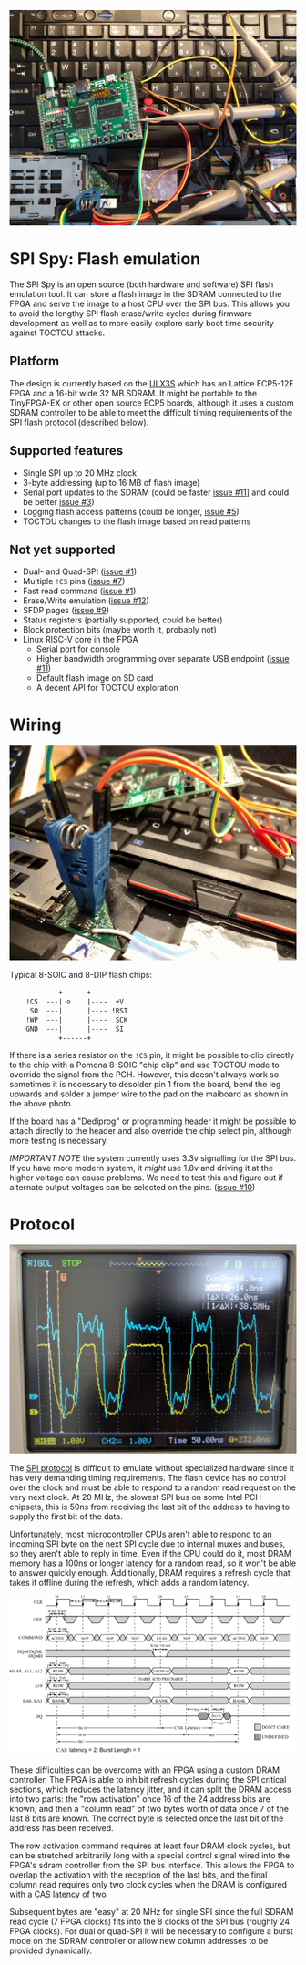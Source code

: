 ![ULX3S connected to SPI flash with a 8-SOIC clip and debugged with oscilloscope probes](images/header.jpg)

# SPI Spy: Flash emulation

The SPI Spy is an open source (both hardware and software)
SPI flash emulation tool.  It can store a flash image in the SDRAM
connected to the FPGA and serve the image to a host CPU over the
SPI bus.  This allows you to avoid the lengthy SPI flash erase/write
cycles during firmware development as well as to more easily explore
early boot time security against TOCTOU attacks.

## Platform
The design is currently based on the [ULX3S](https://radiona.org/ulx3s/)
which has an Lattice ECP5-12F FPGA and a 16-bit wide 32 MB SDRAM. It
might be portable to the TinyFPGA-EX or other open source ECP5 boards,
although it uses a custom SDRAM controller to be able to meet the
difficult timing requirements of the SPI flash protocol (described below).

## Supported features
* Single SPI up to 20 MHz clock
* 3-byte addressing (up to 16 MB of flash image)
* Serial port updates to the SDRAM (could be faster [issue #11](https://github.com/osresearch/spispy/issues/11)]
and could be better [issue #3](https://github.com/osresearch/spispy/issues/3))
* Logging flash access patterns (could be longer, [issue #5](https://github.com/osresearch/spispy/issues/5))
* TOCTOU changes to the flash image based on read patterns

## Not yet supported
* Dual- and Quad-SPI ([issue #1](https://github.com/osresearch/spispy/issues/1))
* Multiple `!CS` pins ([issue #7](https://github.com/osresearch/spispy/issues/7))
* Fast read command ([issue #1](https://github.com/osresearch/spispy/issues/1))
* Erase/Write emulation ([issue #12](https://github.com/osresearch/spispy/issues/12))
* SFDP pages ([issue #9](https://github.com/osresearch/spispy/issues/9))
* Status registers (partially supported, could be better)
* Block protection bits (maybe worth it, probably not)
* Linux RISC-V core in the FPGA
  * Serial port for console
  * Higher bandwidth programming over separate USB endpoint ([issue #11](https://github.com/osresearch/spispy/issues/11))
  * Default flash image on SD card
  * A decent API for TOCTOU exploration

# Wiring

![8-SOIC chip clip and !CS pin mod](images/clip.jpg)

Typical 8-SOIC and 8-DIP flash chips:

```
            +------+
    !CS  ---| o    |----  +V
     SO  ---|      |---- !RST
    !WP  ---|      |----  SCK
    GND  ---|      |----  SI
            +------+
```

If there is a series resistor on the `!CS` pin, it might be possible to clip
directly to the chip with a Pomona 8-SOIC "chip clip" and use TOCTOU mode to
override the signal from the PCH.  However, this doesn't always work so sometimes
it is necessary to desolder pin 1 from the board, bend the leg upwards and solder
a jumper wire to the pad on the maiboard as shown in the above photo.

If the board has a "Dediprog" or programming header it might be possible to attach
directly to the header and also override the chip select pin, although more
testing is necessary.

*IMPORTANT NOTE* the system currently uses 3.3v signalling for the SPI bus.
If you have more modern system, it _might_ use 1.8v and driving it at the higher
voltage can cause problems.  We need to test this and figure out if alternate
output voltages can be selected on the pins. ([issue #10](https://github.com/osresearch/spispy/issues/10))


# Protocol
![SPI data](images/data.jpg)

The [SPI protocol](https://www.winbond.com/resource-files/w25q256fv_revg1_120214_qpi_website_rev_g.pdf)
is difficult to emulate without specialized hardware
since it has very demanding timing requirements.  The flash device
has no control over the clock and must be able to respond to a random
read request on the very next clock.  At 20 MHz, the slowest SPI bus
on some Intel PCH chipsets, this is 50ns from receiving the last bit of
the address to having to supply the first bit of the data.

Unfortunately, most microcontroller CPUs aren't able to respond to an
incoming SPI byte on the next SPI cycle due to internal muxes and buses,
so they aren't able to reply in time.  Even if the CPU could do it,
most DRAM memory has a 100ns or longer latency for a random read, so
it won't be able to answer quickly enough.  Additionally, DRAM requires
a refresh cycle that takes it offline during the refresh, which adds a
random latency.

![SDRAM read waveform](images/dram-read.png)

These difficulties can be overcome with an FPGA using a custom DRAM
controller.  The FPGA is able to inhibit refresh cycles during the SPI
critical sections, which reduces the latency jitter, and it can split
the DRAM access into two parts: the "row activation" once 16 of the
24 address bits are known, and then a "column read" of two bytes worth 
of data once 7 of the last 8 bits are known.  The correct byte is selected
once the last bit of the address has been received.

The row activation command requires at least four DRAM clock cycles,
but can be stretched arbitrarily long with a special control signal wired
into the FPGA's sdram controller from the SPI bus interface.  This allows
the FPGA to overlap the activation with the reception of the last bits,
and the final column read requires only two clock cycles when the DRAM
is configured with a CAS latency of two.

Subsequent bytes are "easy" at 20 MHz for single SPI since the full
SDRAM read cycle (7 FPGA clocks) fits into the 8 clocks of the SPI bus
(roughly 24 FPGA clocks). For dual or quad-SPI it will be necessary
to configure a burst mode on the SDRAM controller or allow new column
addresses to be provided dynamically.
